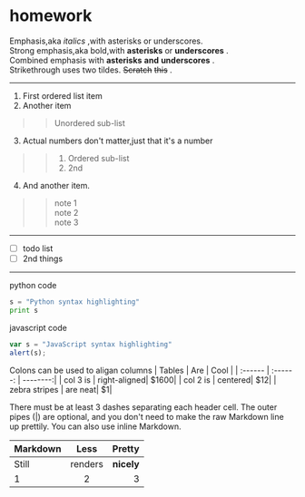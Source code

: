 # homework
Emphasis,aka *italics* ,with asterisks or underscores.  
Strong emphasis,aka bold,with **asterisks** or **underscores** .  
Combined emphasis with **asterisks** **and** **underscores** .  
Strikethrough uses two tildes. ~~Scratch~~ ~~this~~ .  
***
1. First ordered list item
2. Another item
>> Unordered sub-list
3. Actual numbers don't matter,just that it's a number
>> 1. Ordered sub-list
>> 2. 2nd
4. And another item.
>> note 1  
>> note 2  
>> note 3  
***
- [ ] todo list
- [ ] 2nd things
***
python code
```python
s = "Python syntax highlighting"
print s
```

javascript code
 ```javascript
var s = "JavaScript syntax highlighting"
alert(s);
```
Colons can be used to aligan columns
| Tables    | Are      | Cool     |
| :------   | :------: | --------:|
| col 3  is | right-aligned| $1600|
| col 2  is | centered| $12|
| zebra stripes | are neat| $1|

There must be at least 3 dashes separating each header cell.
The outer pipes (|) are optional, and you don't need to make the
raw Markdown line up prettily. You can also use inline Markdown.

| Markdown | Less | Pretty |
| :------ | :------: | --------: |
| Still | renders | **nicely** |
| 1 | 2 | 3 |
